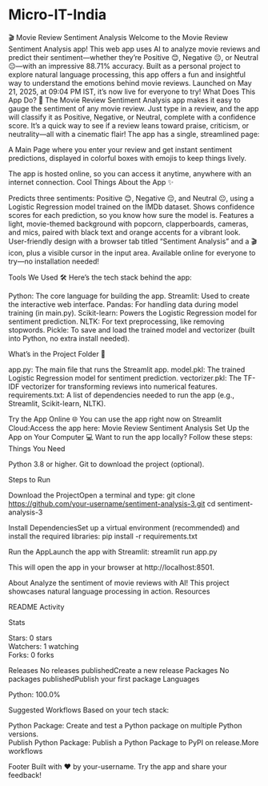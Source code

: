 # Micro-IT-India
🎬 Movie Review Sentiment Analysis
Welcome to the Movie Review Sentiment Analysis app! This web app uses AI to analyze movie reviews and predict their sentiment—whether they’re Positive 😊, Negative 😔, or Neutral 😐—with an impressive 88.71% accuracy. Built as a personal project to explore natural language processing, this app offers a fun and insightful way to understand the emotions behind movie reviews. Launched on May 21, 2025, at 09:04 PM IST, it’s now live for everyone to try!
What Does This App Do? 🌟
The Movie Review Sentiment Analysis app makes it easy to gauge the sentiment of any movie review. Just type in a review, and the app will classify it as Positive, Negative, or Neutral, complete with a confidence score. It’s a quick way to see if a review leans toward praise, criticism, or neutrality—all with a cinematic flair! The app has a single, streamlined page:

A Main Page where you enter your review and get instant sentiment predictions, displayed in colorful boxes with emojis to keep things lively.

The app is hosted online, so you can access it anytime, anywhere with an internet connection.
Cool Things About the App ✨

Predicts three sentiments: Positive 😊, Negative 😔, and Neutral 😐, using a Logistic Regression model trained on the IMDb dataset.
Shows confidence scores for each prediction, so you know how sure the model is.
Features a light, movie-themed background with popcorn, clapperboards, cameras, and mics, paired with black text and orange accents for a vibrant look.
User-friendly design with a browser tab titled “Sentiment Analysis” and a 🎬 icon, plus a visible cursor in the input area.
Available online for everyone to try—no installation needed!

Tools We Used 🛠️
Here’s the tech stack behind the app:

Python: The core language for building the app.
Streamlit: Used to create the interactive web interface.
Pandas: For handling data during model training (in main.py).
Scikit-learn: Powers the Logistic Regression model for sentiment prediction.
NLTK: For text preprocessing, like removing stopwords.
Pickle: To save and load the trained model and vectorizer (built into Python, no extra install needed).

What’s in the Project Folder 📂

app.py: The main file that runs the Streamlit app.
model.pkl: The trained Logistic Regression model for sentiment prediction.
vectorizer.pkl: The TF-IDF vectorizer for transforming reviews into numerical features.
requirements.txt: A list of dependencies needed to run the app (e.g., Streamlit, Scikit-learn, NLTK).

Try the App Online 🌐
You can use the app right now on Streamlit Cloud:Access the app here: Movie Review Sentiment Analysis
Set Up the App on Your Computer 💻
Want to run the app locally? Follow these steps:
Things You Need

Python 3.8 or higher.
Git to download the project (optional).

Steps to Run

Download the ProjectOpen a terminal and type:  git clone https://github.com/your-username/sentiment-analysis-3.git
cd sentiment-analysis-3


Install DependenciesSet up a virtual environment (recommended) and install the required libraries:  pip install -r requirements.txt


Run the AppLaunch the app with Streamlit:  streamlit run app.py

This will open the app in your browser at http://localhost:8501.

About
Analyze the sentiment of movie reviews with AI! This project showcases natural language processing in action.
Resources

README
Activity

Stats

Stars: 0 stars  
Watchers: 1 watching  
Forks: 0 forks

Releases
No releases publishedCreate a new release
Packages
No packages publishedPublish your first package
Languages

Python: 100.0%

Suggested Workflows
Based on your tech stack:  

Python Package: Create and test a Python package on multiple Python versions.  
Publish Python Package: Publish a Python Package to PyPI on release.More workflows

Footer
Built with ❤️ by your-username. Try the app and share your feedback!
